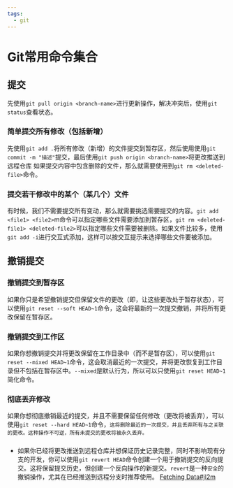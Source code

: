 ```yaml
---
tags:
  - git
---
```

# Git常用命令集合
## 提交
先使用`git pull origin <branch-name>`进行更新操作，解决冲突后，使用`git status`查看状态。
### 简单提交所有修改（包括新增）
先使用`git add .`将所有修改（新增）的文件提交到暂存区，然后使用使用`git commit -m "描述"`提交，最后使用`git push origin <branch-name>`将更改推送到远程仓库
如果提交内容中包含删除的文件，那么就需要使用到`git rm <deleted-file>`命令。
### 提交若干修改中的某个（某几个）文件
有时候，我们不需要提交所有变动，那么就需要挑选需要提交的内容。`git add <file1> <file2>`m命令可以指定哪些文件需要添加到暂存区，`git rm <deleted-file1> <deleted-file2>`可以指定哪些文件需要被删除。如果文件比较多，使用`git add -i`进行交互式添加，这样可以按交互提示来选择哪些文件要被添加。
## 撤销提交
### 撤销提交到暂存区
如果你只是希望撤销提交但保留文件的更改（即，让这些更改处于暂存状态），可以使用`git reset --soft HEAD~1`命令，这会将最新的一次提交撤销，并将所有更改保留在暂存区。
### 撤销提交到工作区
如果你想撤销提交并将更改保留在工作目录中（而不是暂存区），可以使用`git reset --mixed HEAD~1`命令，这会取消最近的一次提交，并将更改恢复到工作目录但不包括在暂存区中。`--mixed`是默认行为，所以可以只使用`git reset HEAD~1`简化命令。
### 彻底丢弃修改
如果你想彻底撤销最近的提交，并且不需要保留任何修改（更改将被丢弃），可以使用`git reset --hard HEAD~1`命令，`这将删除最近的一次提交，并且丢弃所有与之关联的更改。这种操作不可逆，所有未提交的更改将被永久丢弃。`
### 
- 如果你已经将更改推送到远程仓库并想保证历史记录完整，同时不影响现有分支的开发，你可以使用`git revert HEAD`命令创建一个用于撤销提交的反向提交。这将保留提交历史，但创建一个反向操作的新提交。`revert`是一种`安全`的撤销操作，尤其在已经推送到远程分支时推荐使用。
[Fetching Data#jl2m](https://zhuanlan.zhihu.com/p/356394164)